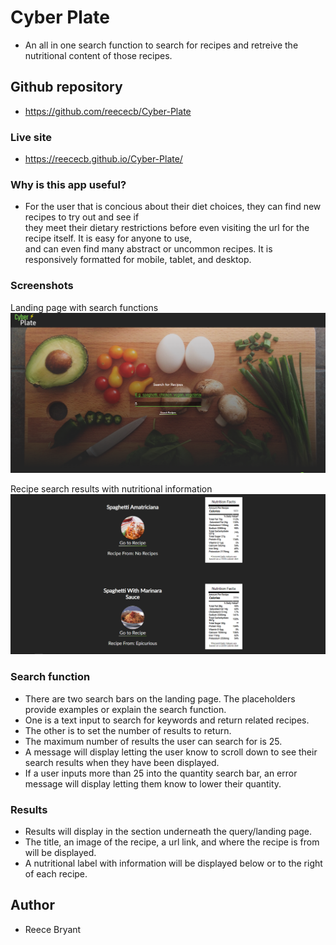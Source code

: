 # Cyber Plate  
- An all in one search function to search for recipes and retreive the nutritional content of those recipes.  

## Github repository  
- https://github.com/reececb/Cyber-Plate  
### Live site  
- https://reececb.github.io/Cyber-Plate/

### Why is this app useful?  
- For the user that is concious about their diet choices, they can find new recipes to try out and see if  
they meet their dietary restrictions before even visiting the url for the recipe itself. It is easy for anyone to use,  
and can even find many abstract or uncommon recipes. It is responsively formatted for mobile, tablet, and desktop.

### Screenshots  
Landing page with search functions  
![landing screen](screenshots/landing_screen_Cyber_Plate.png)  

Recipe search results with nutritional information  
![Recipe results](screenshots/recipe_results.png)  

### Search function  
- There are two search bars on the landing page. The placeholders provide examples or explain the search function.  
- One is a text input to search for keywords and return related recipes.  
- The other is to set the number of results to return.  
- The maximum number of results the user can search for is 25.
- A message will display letting the user know to scroll down to see their search results when they have been displayed.  
- If a user inputs more than 25 into the quantity search bar, an error message will display letting them know to lower their quantity.  

### Results  
- Results will display in the section underneath the query/landing page.  
- The title, an image of the recipe, a url link, and where the recipe is from will be displayed.  
- A nutritional label with information will be displayed below or to the right of each recipe.  

## Author  
- Reece Bryant

